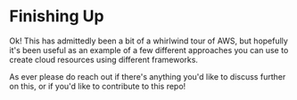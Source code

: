 # Finishing Up

Ok! This has admittedly been a bit of a whirlwind tour of AWS, but hopefully it's been useful as an example of a few different approaches you can use to create cloud resources using different frameworks.

As ever please do reach out if there's anything you'd like to discuss further on this, or if you'd like to contribute to this repo!
